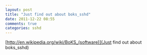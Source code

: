 ```yaml
---
layout: post
title: "Just find out about boks_sshd"
date: 2011-12-22 08:55
comments: true
categories: sshd
---
```

[http://en.wikipedia.org/wiki/BoKS_(software)](Just find out about boks_sshd)

